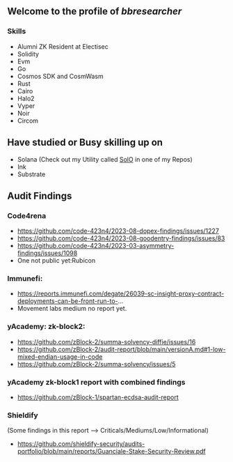 ## Welcome to the profile of *bbresearcher*
### Skills
- Alumni ZK Resident at Electisec
- Solidity
- Evm
- Go
- Cosmos SDK and CosmWasm
- Rust
- Cairo
- Halo2
- Vyper
- Noir
- Circom

## Have studied or Busy skilling up on
- Solana (Check out my Utility called [SolO](https://github.com/bbresearcher/solO) in one of my Repos)
- Ink
- Substrate

## Audit Findings
### Code4rena
- https://github.com/code-423n4/2023-08-dopex-findings/issues/1227
- https://github.com/code-423n4/2023-08-goodentry-findings/issues/83
- https://github.com/code-423n4/2023-03-asymmetry-findings/issues/1098
- One not public yet:Rubicon

### Immunefi:
- https://reports.immunefi.com/degate/26039-sc-insight-proxy-contract-deployments-can-be-front-run-to-...
- Movement labs medium no report yet.

### yAcademy: zk-block2:
- https://github.com/zBlock-2/summa-solvency-diffie/issues/16
- https://github.com/zBlock-2/audit-report/blob/main/versionA.md#1-low-mixed-endian-usage-in-code
- https://github.com/zBlock-2/summa-solvency/issues/5

### yAcademy zk-block1 report with combined findings
- https://github.com/zBlock-1/spartan-ecdsa-audit-report

### Shieldify
(Some findings in this report --> Criticals/Mediums/Low/Informational)
- https://github.com/shieldify-security/audits-portfolio/blob/main/reports/Guanciale-Stake-Security-Review.pdf
  

<!--
**bbresearcher/bbresearcher** is a ✨ _special_ ✨ repository because its `README.md` (this file) appears on your GitHub profile.

Here are some ideas to get you started:

- 🔭 I’m currently working on ...
- 🌱 I’m currently learning ...
- 👯 I’m looking to collaborate on ...
- 🤔 I’m looking for help with ...
- 💬 Ask me about ...
- 📫 How to reach me: ...
- 😄 Pronouns: ...
- ⚡ Fun fact: ...
-->
